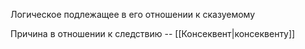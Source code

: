 Логическое подлежащее в его отношении к сказуемому

Причина в отношении к следствию -- [[Консеквент|консеквенту]]




